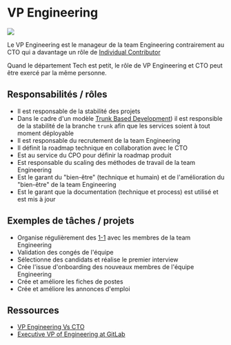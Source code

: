 # VP Engineering

![](https://www.ivyexec.com/career-advice/wp-content/uploads/2015/07/CTO-versus-VP-Engineering4.png)

Le VP Engineering est le manageur de la team Engineering contrairement au CTO qui a davantage un rôle de [Individual Contributor](https://www.urbandictionary.com/define.php?term=Individual%20Contributor)

Quand le département Tech est petit, le rôle de VP Engineering et CTO peut être exercé par la même personne.

## Responsabilités / rôles

- Il est responsable de la stabilité des projets
- Dans le cadre d'un modèle [Trunk Based Development](https://trunkbaseddevelopment.com/)) il est responsible de la stabilité de la branche `trunk` afin que les services soient à tout moment déployable
- Il est responsable du recrutement de la team Engineering
- Il définit la roadmap technique en collaboration avec le CTO
- Est au service du CPO pour définir la roadmap produit
- Est responsable du scaling des méthodes de travail de la team Engineering
- Est le garant du "bien-être" (technique et humain) et de l'amélioration du "bien-être" de la team Engineering
- Est le garant que la documentation (technique et process) est utilisé et est mis à jour

## Exemples de tâches / projets

- Organise régulièrement des [1-1](https://about.gitlab.com/handbook/leadership/1-1/) avec les membres de la team Engineering
- Validation des congés de l'équipe
- Sélectionne des candidats et réalise le premier interview
- Crée l'issue d'onboarding des nouveaux membres de l'équipe Engineering
- Crée et améliore les fiches de postes
- Crée et améliore les annonces d'emploi

## Ressources

 - [VP Engineering Vs CTO](https://avc.com/2011/10/vp-engineering-vs-cto/)
 - [Executive VP of Engineering at GitLab](https://about.gitlab.com/job-families/engineering/engineering-management/#executive-vp-of-engineering)
